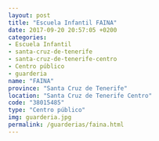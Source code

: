 ```yaml
---
layout: post
title: "Escuela Infantil FAINA"
date: 2017-09-20 20:57:05 +0200
categories:
- Escuela Infantil
- santa-cruz-de-tenerife
- santa-cruz-de-tenerife-centro
- Centro público
- guarderia
name: "FAINA"
province: "Santa Cruz de Tenerife"
location: "Santa Cruz de Tenerife Centro"
code: "38015485"
type: "Centro público"
img: guarderia.jpg
permalink: /guarderias/faina.html
---
```

